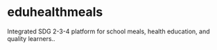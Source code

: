 # eduhealthmeals
Integrated SDG 2-3-4 platform for school meals, health education, and quality learners..
